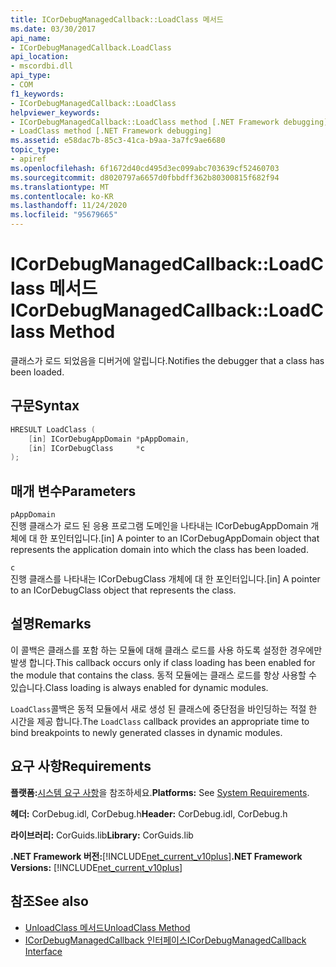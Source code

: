 ```yaml
---
title: ICorDebugManagedCallback::LoadClass 메서드
ms.date: 03/30/2017
api_name:
- ICorDebugManagedCallback.LoadClass
api_location:
- mscordbi.dll
api_type:
- COM
f1_keywords:
- ICorDebugManagedCallback::LoadClass
helpviewer_keywords:
- ICorDebugManagedCallback::LoadClass method [.NET Framework debugging]
- LoadClass method [.NET Framework debugging]
ms.assetid: e58dac7b-85c3-41ca-b9aa-3a7fc9ae6680
topic_type:
- apiref
ms.openlocfilehash: 6f1672d40cd495d3ec099abc703639cf52460703
ms.sourcegitcommit: d8020797a6657d0fbbdff362b80300815f682f94
ms.translationtype: MT
ms.contentlocale: ko-KR
ms.lasthandoff: 11/24/2020
ms.locfileid: "95679665"
---
```

# <a name="icordebugmanagedcallbackloadclass-method"></a><span data-ttu-id="5c5df-102">ICorDebugManagedCallback::LoadClass 메서드</span><span class="sxs-lookup"><span data-stu-id="5c5df-102">ICorDebugManagedCallback::LoadClass Method</span></span>

<span data-ttu-id="5c5df-103">클래스가 로드 되었음을 디버거에 알립니다.</span><span class="sxs-lookup"><span data-stu-id="5c5df-103">Notifies the debugger that a class has been loaded.</span></span>  
  
## <a name="syntax"></a><span data-ttu-id="5c5df-104">구문</span><span class="sxs-lookup"><span data-stu-id="5c5df-104">Syntax</span></span>  
  
```cpp  
HRESULT LoadClass (  
    [in] ICorDebugAppDomain *pAppDomain,  
    [in] ICorDebugClass     *c  
);  
```  
  
## <a name="parameters"></a><span data-ttu-id="5c5df-105">매개 변수</span><span class="sxs-lookup"><span data-stu-id="5c5df-105">Parameters</span></span>  

 `pAppDomain`  
 <span data-ttu-id="5c5df-106">진행 클래스가 로드 된 응용 프로그램 도메인을 나타내는 ICorDebugAppDomain 개체에 대 한 포인터입니다.</span><span class="sxs-lookup"><span data-stu-id="5c5df-106">[in] A pointer to an ICorDebugAppDomain object that represents the application domain into which the class has been loaded.</span></span>  
  
 `c`  
 <span data-ttu-id="5c5df-107">진행 클래스를 나타내는 ICorDebugClass 개체에 대 한 포인터입니다.</span><span class="sxs-lookup"><span data-stu-id="5c5df-107">[in] A pointer to an ICorDebugClass object that represents the class.</span></span>  
  
## <a name="remarks"></a><span data-ttu-id="5c5df-108">설명</span><span class="sxs-lookup"><span data-stu-id="5c5df-108">Remarks</span></span>  

 <span data-ttu-id="5c5df-109">이 콜백은 클래스를 포함 하는 모듈에 대해 클래스 로드를 사용 하도록 설정한 경우에만 발생 합니다.</span><span class="sxs-lookup"><span data-stu-id="5c5df-109">This callback occurs only if class loading has been enabled for the module that contains the class.</span></span> <span data-ttu-id="5c5df-110">동적 모듈에는 클래스 로드를 항상 사용할 수 있습니다.</span><span class="sxs-lookup"><span data-stu-id="5c5df-110">Class loading is always enabled for dynamic modules.</span></span>  
  
 <span data-ttu-id="5c5df-111">`LoadClass`콜백은 동적 모듈에서 새로 생성 된 클래스에 중단점을 바인딩하는 적절 한 시간을 제공 합니다.</span><span class="sxs-lookup"><span data-stu-id="5c5df-111">The `LoadClass` callback provides an appropriate time to bind breakpoints to newly generated classes in dynamic modules.</span></span>  
  
## <a name="requirements"></a><span data-ttu-id="5c5df-112">요구 사항</span><span class="sxs-lookup"><span data-stu-id="5c5df-112">Requirements</span></span>  

 <span data-ttu-id="5c5df-113">**플랫폼:**[시스템 요구 사항](../../get-started/system-requirements.md)을 참조하세요.</span><span class="sxs-lookup"><span data-stu-id="5c5df-113">**Platforms:** See [System Requirements](../../get-started/system-requirements.md).</span></span>  
  
 <span data-ttu-id="5c5df-114">**헤더:** CorDebug.idl, CorDebug.h</span><span class="sxs-lookup"><span data-stu-id="5c5df-114">**Header:** CorDebug.idl, CorDebug.h</span></span>  
  
 <span data-ttu-id="5c5df-115">**라이브러리:** CorGuids.lib</span><span class="sxs-lookup"><span data-stu-id="5c5df-115">**Library:** CorGuids.lib</span></span>  
  
 <span data-ttu-id="5c5df-116">**.NET Framework 버전:**[!INCLUDE[net_current_v10plus](../../../../includes/net-current-v10plus-md.md)]</span><span class="sxs-lookup"><span data-stu-id="5c5df-116">**.NET Framework Versions:** [!INCLUDE[net_current_v10plus](../../../../includes/net-current-v10plus-md.md)]</span></span>  
  
## <a name="see-also"></a><span data-ttu-id="5c5df-117">참조</span><span class="sxs-lookup"><span data-stu-id="5c5df-117">See also</span></span>

- [<span data-ttu-id="5c5df-118">UnloadClass 메서드</span><span class="sxs-lookup"><span data-stu-id="5c5df-118">UnloadClass Method</span></span>](icordebugmanagedcallback-unloadclass-method.md)
- [<span data-ttu-id="5c5df-119">ICorDebugManagedCallback 인터페이스</span><span class="sxs-lookup"><span data-stu-id="5c5df-119">ICorDebugManagedCallback Interface</span></span>](icordebugmanagedcallback-interface.md)
